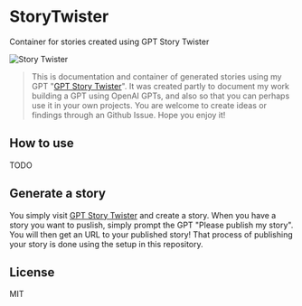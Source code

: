 # StoryTwister

Container for stories created using GPT Story Twister

![Story Twister](../images/apples-store-bedrift-at-bryde-ting-med-stil.webp)

> This is documentation and container of generated stories using my GPT "[GPT Story Twister](https://chat.openai.com/g/g-mBiNy6U9S-story-twister)". It was created partly to document my work building a GPT using OpenAI GPTs, and also so that you can perhaps use it in your own projects. You are welcome to create ideas or findings through an Github Issue. Hope you enjoy it!

## How to use

TODO

## Generate a story

You simply visit [GPT Story Twister](https://chat.openai.com/g/g-mBiNy6U9S-story-twister) and create a story. When you have a story you want to puslish, simply prompt the GPT "Please publish my story". You will then get an URL to your published story! That process of publishing your story is done using the setup in this repository.

## License

MIT
